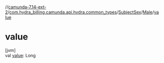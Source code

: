 //[camunda-7.14-ext-2](../../../../index.md)/[com.hydra_billing.camunda.api.hydra.common_types](../../index.md)/[SubjectSex](../index.md)/[Male](index.md)/[value](value.md)

# value

[jvm]\
val [value](value.md): Long
